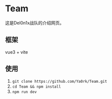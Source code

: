 # Team

这是Del0n1x战队的介绍网页。

## 框架

vue3 + vite

## 使用

1. `git clone https://github.com/Ya0rk/Team.git`
2. `cd Team && npm install`
3. `npm run dev`